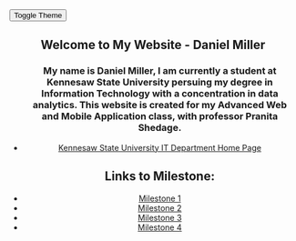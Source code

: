 <section id="Home">
<html lang="en">
<head>
    <meta charset="UTF-8">
    <meta name="viewport" content="width=device-width, inittial-scale=1.0">
</head>
  <button id="themeToggle">Toggle Theme</button>

  <script>
    const body = document.body;
    const themeToggle = document.getElementById('themeToggle');

    themeToggle.addEventListener('click', () => {
      body.classList.toggle('dark-mode');
    });
  </script>
<body>
    <header>
        <h1>Welcome to My Website - Daniel Miller</h1>
        <nav>
            <ul>
                <h1>My name is Daniel Miller, I am currently a student at Kennesaw State University persuing my degree in Information Technology with a concentration in data analytics. This website is created for my Advanced Web and Mobile Application class, with professor Pranita Shedage. </h1>
                <li><a href="https://www.kennesaw.edu/ccse/academics/information-technology/">Kennesaw State University IT Department Home Page</a></li>
                <p></p>
                <h2>Links to Milestone:</h2>
                <li><a href="https://dmill204.github.io/About_Page/">Milestone 1</a></li>
                <li><a href="https://dmill204.github.io/index.html">Milestone 2</a></li>
                <li><a href="">Milestone 3</a></li>
                <li><a href="">Milestone 4</a></li>
            </ul>
        </nav>
    </header>
    <main>
    </main>
    <footer>
    </footer>
</body>
</html>
</section>
